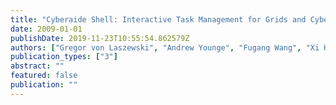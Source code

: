 ```yaml
---
title: "Cyberaide Shell: Interactive Task Management for Grids and Cyberinfrastructure"
date: 2009-01-01
publishDate: 2019-11-23T10:55:54.862579Z
authors: ["Gregor von Laszewski", "Andrew Younge", "Fugang Wang", "Xi He"]
publication_types: ["3"]
abstract: ""
featured: false
publication: ""
---
```


